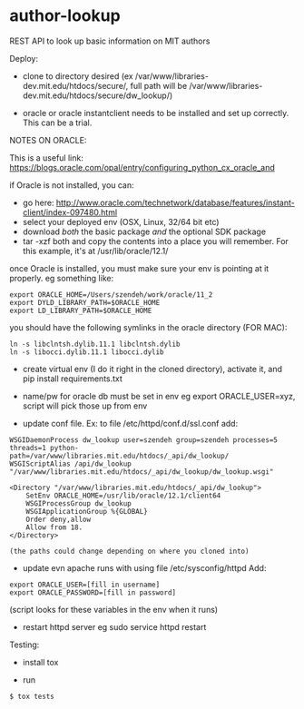 # author-lookup
REST API to look up basic information on MIT authors

Deploy:

- clone to directory desired (ex /var/www/libraries-dev.mit.edu/htdocs/secure/, full path will be /var/www/libraries-dev.mit.edu/htdocs/secure/dw_lookup/)

- oracle or oracle instantclient needs to be installed and set up correctly. This can be a trial.

NOTES ON ORACLE:

This is a useful link:
https://blogs.oracle.com/opal/entry/configuring_python_cx_oracle_and

if Oracle is not installed, you can:
  - go here: http://www.oracle.com/technetwork/database/features/instant-client/index-097480.html
  - select your deployed env (OSX, Linux, 32/64 bit etc)
  - download *both* the basic package *and* the optional SDK package
  - tar -xzf both and copy the contents into a place you will remember. For this example, it's at /usr/lib/oracle/12.1/

once Oracle is installed, you must make sure your env is pointing at it properly. eg something like:
```
export ORACLE_HOME=/Users/szendeh/work/oracle/11_2
export DYLD_LIBRARY_PATH=$ORACLE_HOME
export LD_LIBRARY_PATH=$ORACLE_HOME
```

you should have the following symlinks in the oracle directory (FOR MAC):

```
ln -s libclntsh.dylib.11.1 libclntsh.dylib
ln -s libocci.dylib.11.1 libocci.dylib
```

- create virtual env (I do it right in the cloned directory), activate it, and pip install requirements.txt

- name/pw for oracle db must be set in env eg export ORACLE_USER=xyz, script will pick those up from env

- update conf file. Ex:
    to file /etc/httpd/conf.d/ssl.conf add:

```
WSGIDaemonProcess dw_lookup user=szendeh group=szendeh processes=5 threads=1 python-path=/var/www/libraries.mit.edu/htdocs/_api/dw_lookup/
WSGIScriptAlias /api/dw_lookup "/var/www/libraries.mit.edu/htdocs/_api/dw_lookup/dw_lookup.wsgi"

<Directory "/var/www/libraries.mit.edu/htdocs/_api/dw_lookup">
    SetEnv ORACLE_HOME=/usr/lib/oracle/12.1/client64
    WSGIProcessGroup dw_lookup
    WSGIApplicationGroup %{GLOBAL}
    Order deny,allow
    Allow from 18.
</Directory>
```
    (the paths could change depending on where you cloned into)

- update evn apache runs with using file /etc/sysconfig/httpd Add:
```
export ORACLE_USER=[fill in username]
export ORACLE_PASSWORD=[fill in password]
```

(script looks for these variables in the env when it runs)


- restart httpd server eg sudo service httpd restart


Testing:

- install tox

- run 

```
$ tox tests
```